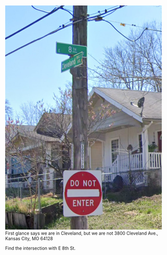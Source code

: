 ![](Images/Pasted%20image%2020250419161230.png)
First glance says we are in Cleveland, but we are not
3800 Cleveland Ave., Kansas City, MO 64128

Find the intersection with E 8th St.
